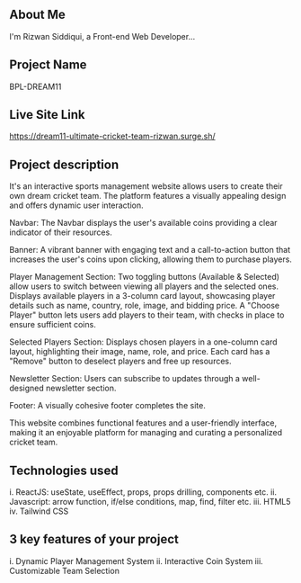 ## About Me

I'm Rizwan Siddiqui, a Front-end Web Developer...

## Project Name

BPL-DREAM11

## Live Site Link

https://dream11-ultimate-cricket-team-rizwan.surge.sh/

## Project description

It's an interactive sports management website allows users to create their own dream cricket team. The platform features a visually appealing design and offers dynamic user interaction.

Navbar: The Navbar displays the user's available coins providing a clear indicator of their resources.

Banner: A vibrant banner with engaging text and a call-to-action button that increases the user's coins upon clicking, allowing them to purchase players.

Player Management Section:
Two toggling buttons (Available & Selected) allow users to switch between viewing all players and the selected ones.
Displays available players in a 3-column card layout, showcasing player details such as name, country, role, image, and bidding price.
A "Choose Player" button lets users add players to their team, with checks in place to ensure sufficient coins.

Selected Players Section:
Displays chosen players in a one-column card layout, highlighting their image, name, role, and price.
Each card has a "Remove" button to deselect players and free up resources.

Newsletter Section: Users can subscribe to updates through a well-designed newsletter section.

Footer: A visually cohesive footer completes the site.

This website combines functional features and a user-friendly interface, making it an enjoyable platform for managing and curating a personalized cricket team.

## Technologies used

i. ReactJS: useState, useEffect, props, props drilling, components etc.
ii. Javascript: arrow function, if/else conditions, map, find, filter etc.
iii. HTML5
iv. Tailwind CSS

## 3 key features of your project

i. Dynamic Player Management System
ii. Interactive Coin System
iii. Customizable Team Selection
